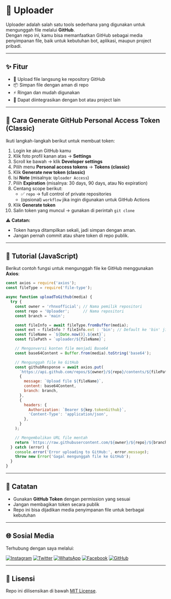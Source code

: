 # 📂 Uploader

Uploader adalah salah satu tools sederhana yang digunakan untuk mengunggah file melalui **GitHub**.  
Dengan repo ini, kamu bisa memanfaatkan GitHub sebagai media penyimpanan file, baik untuk kebutuhan bot, aplikasi, maupun project pribadi.

---

## ✨ Fitur
- 🚀 Upload file langsung ke repository GitHub
- 📦 Simpan file dengan aman di repo
- ⚡️ Ringan dan mudah digunakan
- 🔗 Dapat diintegrasikan dengan bot atau project lain

---

## 🔑 Cara Generate GitHub Personal Access Token (Classic)

Ikuti langkah-langkah berikut untuk membuat token:

1. Login ke akun GitHub kamu  
2. Klik foto profil kanan atas → **Settings**  
3. Scroll ke bawah → klik **Developer settings**  
4. Pilih menu **Personal access tokens** → **Tokens (classic)**  
5. Klik **Generate new token (classic)**  
6. Isi **Note** (misalnya: `Uploader Access`)  
7. Pilih **Expiration** (misalnya: 30 days, 90 days, atau No expiration)  
8. Centang scope berikut:
   - ✅ `repo` → full control of private repositories  
   - (opsional) `workflow` jika ingin digunakan untuk GitHub Actions  
9. Klik **Generate token**  
10. Salin token yang muncul → gunakan di perintah `git clone`  

⚠️ **Catatan:**  
- Token hanya ditampilkan sekali, jadi simpan dengan aman.  
- Jangan pernah commit atau share token di repo publik.  

---

## 📖 Tutorial (JavaScript)

Berikut contoh fungsi untuk mengunggah file ke GitHub menggunakan **Axios**:

```javascript
const axios = require('axios');
const fileType = require('file-type');

async function uploadToGithub(media) {
  try {
    const owner = 'rhnxofficial'; // Nama pemilik repositori
    const repo = 'Uploader';      // Nama repositori
    const branch = 'main';

    const fileInfo = await fileType.fromBuffer(media);
    const ext = fileInfo ? fileInfo.ext : 'bin'; // Default ke 'bin' jika tidak ada ekstensi
    const fileName = `${Date.now()}.${ext}`;
    const filePath = `uploader/${fileName}`;

    // Mengonversi konten file menjadi Base64
    const base64Content = Buffer.from(media).toString('base64');

    // Mengunggah file ke GitHub
    const githubResponse = await axios.put(
      `https://api.github.com/repos/${owner}/${repo}/contents/${filePath}`,
      {
        message: `Upload file ${fileName}`,
        content: base64Content,
        branch: branch,
      },
      {
        headers: {
          Authorization: `Bearer ${key.tokenGithub}`,
          'Content-Type': 'application/json',
        },
      }
    );

    // Mengembalikan URL file mentah
    return `https://raw.githubusercontent.com/${owner}/${repo}/${branch}/${filePath}`;
  } catch (error) {
    console.error('Error uploading to GitHub:', error.message);
    throw new Error('Gagal mengunggah file ke GitHub');
  }
}
```

---

## 📌 Catatan
- Gunakan **GitHub Token** dengan permission yang sesuai  
- Jangan membagikan token secara publik  
- Repo ini bisa dijadikan media penyimpanan file untuk berbagai kebutuhan  

---

## 🌐 Sosial Media
Terhubung dengan saya melalui:

[![Instagram](https://img.shields.io/badge/Instagram-%23E4405F.svg?&style=for-the-badge&logo=instagram&logoColor=white)](https://instagram.com/rhnxofficial)
[![Twitter](https://img.shields.io/badge/Twitter-%231DA1F2.svg?&style=for-the-badge&logo=twitter&logoColor=white)](https://twitter.com/username)
[![WhatsApp](https://img.shields.io/badge/WhatsApp-%2325D366.svg?&style=for-the-badge&logo=whatsapp&logoColor=white)](https://wa.me/6281316643491)
[![Facebook](https://img.shields.io/badge/Facebook-%231877F2.svg?&style=for-the-badge&logo=facebook&logoColor=white)](https://facebook.com/username)
[![GitHub](https://img.shields.io/badge/GitHub-%23181717.svg?&style=for-the-badge&logo=github&logoColor=white)](https://github.com/rhnxofficial)

---

## 📄 Lisensi
Repo ini dilisensikan di bawah [MIT License](LICENSE).
